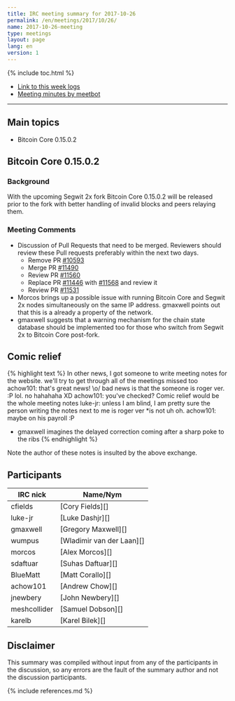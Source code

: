 ```yaml
---
title: IRC meeting summary for 2017-10-26
permalink: /en/meetings/2017/10/26/
name: 2017-10-26-meeting
type: meetings
layout: page
lang: en
version: 1
---
```

{% include toc.html %}

- [Link to this week logs](https://botbot.me/freenode/bitcoin-core-dev/2017-10-26/?msg=92779323&page=2)
- [Meeting minutes by meetbot](http://www.erisian.com.au/meetbot/bitcoin-core-dev/2017/bitcoin-core-dev.2017-10-26-19.00.html)

---

## Main topics

- Bitcoin Core 0.15.0.2

## Bitcoin Core 0.15.0.2

### Background

  With the upcoming Segwit 2x fork Bitcoin Core 0.15.0.2 will be released prior to the fork with better handling of invalid blocks and peers relaying them.

### Meeting Comments

- Discussion of Pull Requests that need to be merged. Reviewers should review these Pull requests preferably within the next two days.
  - Remove PR [#10593][]
  - Merge PR [#11490][]
  - Review PR [#11560][]
  - Replace PR [#11446][] with [#11568][] and review it
  - Review PR [#11531][]
- Morcos brings up a possible issue with running Bitcoin Core and Segwit 2x nodes simultaneously on the same IP address. gmaxwell points out that this is a
  already a property of the network.
- gmaxwell suggests that a warning mechanism for the chain state database should be implemented too for those who switch from Segwit 2x to Bitcoin Core post-fork.


## Comic relief

{% highlight text %}
<achow101> In other news, I got someone to write meeting notes for the website. we'll try to get through all of the meetings missed too
<wumpus> achow101: that's great news!
<meshcollider> \o/
<gmaxwell> bad news is that the someone is roger ver.
<gmaxwell> :P
<achow101> lol. no
<wumpus> hahahaha
<luke-jr> XD
<luke-jr> achow101: you've checked?
<meshcollider> Comic relief would be the whole meeting notes
<achow101> luke-jr: unless I am blind, I am pretty sure the person writing the notes next to me is roger ver
<achow101> *is not
<gmaxwell> uh oh.
<luke-jr> achow101: maybe on his payroll :P
* gmaxwell imagines the delayed correction coming after a sharp poke to the ribs
{% endhighlight %}

Note the author of these notes is insulted by the above exchange.

## Participants

| IRC nick        | Name/Nym                  |
|-----------------|---------------------------|
| cfields         | [Cory Fields][]           |
| luke-jr         | [Luke Dashjr][]           |
| gmaxwell        | [Gregory Maxwell][]       |
| wumpus          | [Wladimir van der Laan][] |
| morcos          | [Alex Morcos][]           |
| sdaftuar        | [Suhas Daftuar][]         |
| BlueMatt        | [Matt Corallo][]          |
| achow101        | [Andrew Chow][]           |
| jnewbery       | [John Newbery][]         |
| meshcollider    | [Samuel Dobson][]         |
| karelb          | [Karel Bilek][]           |

## Disclaimer

This summary was compiled without input from any of the participants in the discussion, so any errors are the fault of the summary author and not the discussion participants.

[#11490]: https://github.com/bitcoin/bitcoin/issues/11490
[#11446]: https://github.com/bitcoin/bitcoin/issues/11446
[#11560]: https://github.com/bitcoin/bitcoin/issues/11560
[#11446]: https://github.com/bitcoin/bitcoin/issues/11446
[#10593]: https://github.com/bitcoin/bitcoin/issues/10593
[#11531]: https://github.com/bitcoin/bitcoin/issues/11531
[#11568]: https://github.com/bitcoin/bitcoin/issues/11568

{% include references.md %}
